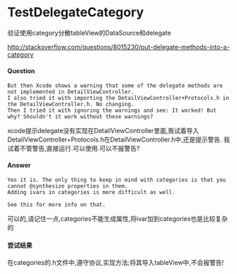# TestDelegateCategory
验证使用category分散tableView的DataSource和delegate

http://stackoverflow.com/questions/8015230/put-delegate-methods-into-a-category

#### Question
```
But then Xcode shows a warning that some of the delegate methods are not implemented in DetailViewController. 
I also tried it with importing the DetailViewController+Protocols.h in the DetailViewController.h. No changing.
Then I tried it with ignoring the warnings and see: It worked! But why? Shouldn't it work without these warnings?
```

xcode提示delegate没有实现在DetailViewController里面,我试着导入DetailViewController+Protocols.h在DetailViewController.h中,还是提示警告.
我试着不管警告,直接运行.可以使用.可以不报警告?

#### Answer
```
Yes it is. The only thing to keep in mind with categories is that you cannot @synthesize properties in them. 
Adding ivars in categories is more difficult as well.

See this for more info on that.
```

可以的,请记住一点,categories不能生成属性,将ivar加到categories也是比较复杂的

#### 尝试结果

在categories的.h文件中,遵守协议,实现方法;将其导入tableView中,不会报警告!
